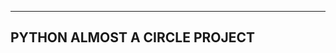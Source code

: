 ----------------------------------------
PYTHON ALMOST A CIRCLE PROJECT
---------------------------------------
